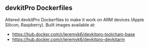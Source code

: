 ## devkitPro Dockerfiles

Altered devkitPro Dockerfiles to make it work on ARM devices (Apple Silicon, Raspberry). Built images available at:

* https://hub.docker.com/r/jeremyk6/devkitpro-toolchain-base
* https://hub.docker.com/r/jeremyk6/devkitpro-devkitarm
